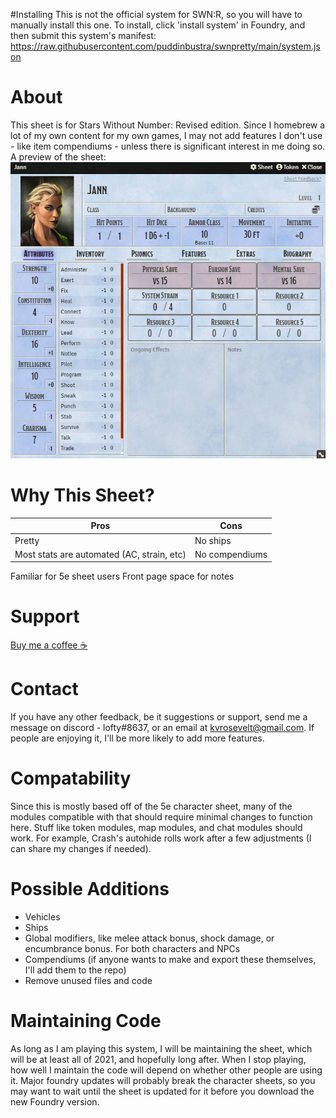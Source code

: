 
#Installing
This is not the official system for SWN:R, so you will have to manually install this one. To install,
click 'install system' in Foundry, and then submit this system's manifest: https://raw.githubusercontent.com/puddinbustra/swnpretty/main/system.json

# About

This sheet is for Stars Without Number: Revised edition. 
Since I homebrew a lot of my own content for my own games, I may not add features I don't use - like item compendiums - unless there is significant interest in me doing so.
A preview of the sheet:
![Preview](preview.png?raw=true)

# Why This Sheet?

Pros | Cons
------------ | -------------
Pretty | No ships
Most stats are automated (AC, strain, etc) | No compendiums
Familiar for 5e sheet users
Front page space for notes


# Support
[Buy me a coffee ☕](https://www.buymeacoffee.com/lofty)

# Contact
If you have any other feedback, be it suggestions or support, send me a message on discord - lofty#8637, or an email at kvrosevelt@gmail.com. If people are enjoying it, I'll be more likely to add more features.

# Compatability
Since this is mostly based off of the 5e character sheet, many of the modules compatible with that should require minimal changes to function here. Stuff like token modules, map modules, and chat modules should work. 
For example, Crash's autohide rolls work after a few adjustments (I can share my changes if needed).

# Possible Additions
- Vehicles
- Ships
- Global modifiers, like melee attack bonus, shock damage, or encumbrance bonus. For both characters and NPCs
- Compendiums (if anyone wants to make and export these themselves, I'll add them to the repo)
- Remove unused files and code

# Maintaining Code
As long as I am playing this system, I will be maintaining the sheet, which will be at least all of 2021, and hopefully long after. 
When I stop playing, how well I maintain the code will depend on whether other people are using it. Major foundry updates 
will probably break the character sheets, so you may want to wait until the sheet is updated for it before you download the 
new Foundry version. 
